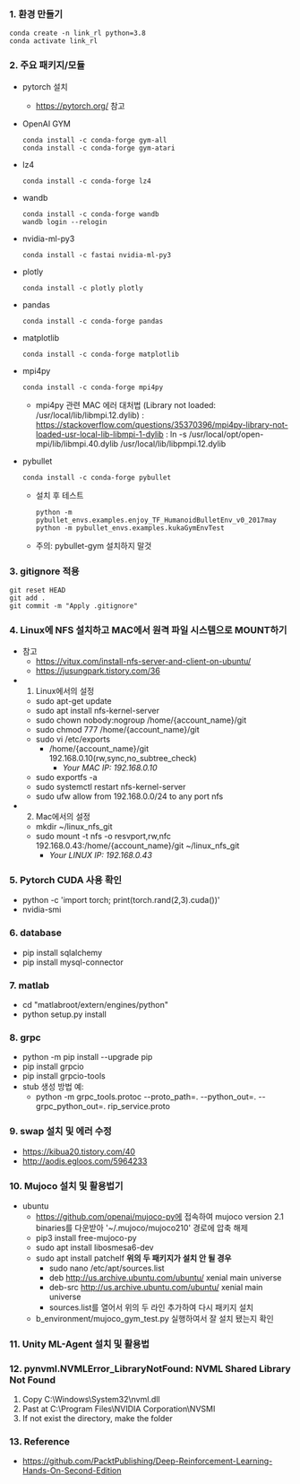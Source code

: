 ### 1. 환경 만들기
```commandline
conda create -n link_rl python=3.8
conda activate link_rl
```


### 2. 주요 패키지/모듈
- pytorch 설치
  - https://pytorch.org/ 참고
- OpenAI GYM
  ```commandline
  conda install -c conda-forge gym-all
  conda install -c conda-forge gym-atari
  ```
- lz4
  ```commandline
  conda install -c conda-forge lz4
  ```
- wandb
  ```commandline
  conda install -c conda-forge wandb
  wandb login --relogin
  ```
- nvidia-ml-py3
  ```commandline
  conda install -c fastai nvidia-ml-py3
  ```
- plotly
  ```commandline
  conda install -c plotly plotly
  ```
- pandas
  ```commandline
  conda install -c conda-forge pandas
  ```
- matplotlib
  ```commandline
  conda install -c conda-forge matplotlib
  ```
- mpi4py
  ```commandline
  conda install -c conda-forge mpi4py
  ```
  - mpi4py 관련 MAC 에러 대처법 (Library not loaded: /usr/local/lib/libmpi.12.dylib)
    : https://stackoverflow.com/questions/35370396/mpi4py-library-not-loaded-usr-local-lib-libmpi-1-dylib
    : ln -s /usr/local/opt/open-mpi/lib/libmpi.40.dylib /usr/local/lib/libpmpi.12.dylib


- pybullet
  ```commandline
  conda install -c conda-forge pybullet
  ```
  - 설치 후 테스트
    ```commandline
    python -m pybullet_envs.examples.enjoy_TF_HumanoidBulletEnv_v0_2017may
    python -m pybullet_envs.examples.kukaGymEnvTest
    ```
  - 주의: pybullet-gym 설치하지 말것


### 3. gitignore 적용
```commandline
git reset HEAD
git add .
git commit -m "Apply .gitignore"  
```


### 4. Linux에 NFS 설치하고 MAC에서 원격 파일 시스템으로 MOUNT하기
- 참고
  - https://vitux.com/install-nfs-server-and-client-on-ubuntu/
  - https://jusungpark.tistory.com/36
- 1) Linux에서의 설정
  - sudo apt-get update
  - sudo apt install nfs-kernel-server
  - sudo chown nobody:nogroup /home/{account_name}/git
  - sudo chmod 777 /home/{account_name}/git 
  - sudo vi /etc/exports
    - /home/{account_name}/git 192.168.0.10(rw,sync,no_subtree_check)
      - *Your MAC IP: 192.168.0.10*
  - sudo exportfs -a
  - sudo systemctl restart nfs-kernel-server
  - sudo ufw allow from 192.168.0.0/24 to any port nfs
- 2) Mac에서의 설정
  - mkdir ~/linux_nfs_git
  - sudo mount -t nfs -o resvport,rw,nfc 192.168.0.43:/home/{account_name}/git ~/linux_nfs_git
      - *Your LINUX IP: 192.168.0.43*
    
  
### 5. Pytorch CUDA 사용 확인 
- python -c 'import torch; print(torch.rand(2,3).cuda())'
- nvidia-smi


### 6. database
- pip install sqlalchemy
- pip install mysql-connector


### 7. matlab
- cd "matlabroot/extern/engines/python"
- python setup.py install


### 8. grpc 
- python -m pip install --upgrade pip
- pip install grpcio
- pip install grpcio-tools
- stub 생성 방법 예: 
  - python -m grpc_tools.protoc --proto_path=. --python_out=. --grpc_python_out=. rip_service.proto


### 9. swap 설치 및 에러 수정 
- https://kibua20.tistory.com/40
- http://aodis.egloos.com/5964233


### 10. Mujoco 설치 및 활용법기
- ubuntu
  - https://github.com/openai/mujoco-py에 접속하여 mujoco version 2.1 binaries를 다운받아 '~/.mujoco/mujoco210' 경로에 압축 해제
  - pip3 install free-mujoco-py 
  - sudo apt install libosmesa6-dev
  - sudo apt install patchelf
    **위의 두 패키지가 설치 안 될 경우**
    - sudo nano /etc/apt/sources.list
    - deb http://us.archive.ubuntu.com/ubuntu/ xenial main universe
    - deb-src http://us.archive.ubuntu.com/ubuntu/ xenial main universe
    - sources.list를 열어서 위의 두 라인 추가하여 다시 패키지 설치
  - b_environment/mujoco_gym_test.py 실행하여서 잘 설치 됐는지 확인  


### 11. Unity ML-Agent 설치 및 활용법


### 12. pynvml.NVMLError_LibraryNotFound: NVML Shared Library Not Found
1. Copy C:\Windows\System32\nvml.dll
2. Past at C:\Program Files\NVIDIA Corporation\NVSMI
3. If not exist the directory, make the folder


### 13. Reference
- https://github.com/PacktPublishing/Deep-Reinforcement-Learning-Hands-On-Second-Edition